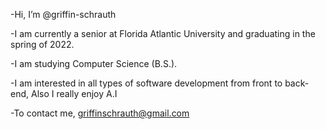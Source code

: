 -Hi, I’m @griffin-schrauth

-I am currently a senior at Florida Atlantic University and graduating in the spring of 2022.

-I am studying Computer Science (B.S.).

-I am interested in all types of software development from front to back-end, Also I really enjoy A.I 

-To contact me, griffinschrauth@gmail.com

<!---
griffin-schrauth/griffin-schrauth is a ✨ special ✨ repository because its `README.md` (this file) appears on your GitHub profile.
You can click the Preview link to take a look at your changes.
--->
